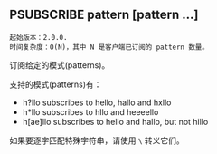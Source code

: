 ## PSUBSCRIBE pattern [pattern ...]

    起始版本：2.0.0.
    时间复杂度：O(N)，其中 N 是客户端已订阅的 pattern 数量。

订阅给定的模式(patterns)。

支持的模式(patterns)有：

- h?llo subscribes to hello, hallo and hxllo
- h*llo subscribes to hllo and heeeello
- h[ae]llo subscribes to hello and hallo, but not hillo

如果要逐字匹配特殊字符串，请使用 `\` 转义它们。